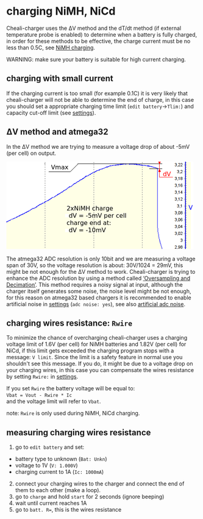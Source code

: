 

charging NiMH, NiCd
===================

Cheali-charger uses the ΔV method and the dT/dt method (if external temperature probe is enabled) 
to determine when a battery is fully charged,
in order for these methods to be effective, the charge current must be no less than 0.5C, see 
[NiMH charging](http://en.wikipedia.org/wiki/Nickel%E2%80%93metal_hydride_battery#Charging).

WARNING: make sure your battery is suitable for high current charging.


charging with small current
---------------------------

If the charging current is too small (for example 0.1C) it is very likely that cheali-charger will not
be able to determine the end of charge, in this case you should set a appropriate charging time limit (`edit battery`->`Tlim:`)
and capacity cut-off limit (see [settings](settings/settings.md#general-settings)).


ΔV method and atmega32
----------------------

In the ΔV method we are trying to measure a voltage drop of about -5mV (per cell) on output.

![dV charge](LogView/dV_charge_2xNiMH.png)

The atmega32 ADC resolution is only 10bit and we are measuring a voltage span of 30V,
so the voltage resolution is about: 30V/1024 = 29mV, this might be not enough for the ΔV method to work.
Cheali-charger is trying to enhance the ADC resolution by using a method called [‘Oversampling and
Decimation’](http://www.atmel.com/images/doc8003.pdf). This method requires a noisy signal at input,
although the charger itself generates some noise, the noise level might be not enough,
for this reason on atmega32 based chargers it is recommended to 
enable artificial noise in [settings](settings/settings.md#nimh-nicd-specific-settings) (`adc noise: yes`), 
see also [artificial adc noise](artificial_adc_noise.md).


charging wires resistance: `Rwire`
----------------------------------
To minimize the chance of overcharging cheali-charger uses a charging voltage limit of 1.6V (per cell) for NiMH batteries 
and 1.82V (per cell) for NiCd, if this limit gets exceeded the charging program stops with a message: `V limit`.
Since the limit is a safety feature in normal use you shouldn't see this message. If you do, it might be due to
a voltage drop on your charging wires, in this case you can compensate the wires resistance by setting `Rwire:` in 
[settings](settings/settings.md#nimh-nicd-specific-settings).

If you set `Rwire` the battery voltage will be equal to:  
`Vbat = Vout - Rwire * Ic`  
and the voltage limit will refer to `Vbat`.  

note: `Rwire` is only used during NiMH, NiCd charging.


measuring charging wires resistance
-----------------------------------

1. go to `edit battery` and set:
  - battery type to unknown (`Bat: Unkn`)
  - voltage to 1V (`V: 1.000V`)
  - charging current to 1A (`Ic: 1000mA`)
2. connect your charging wires to the charger and connect the end of them to each other (make a loop).
3. go to `charge` and hold `start` for 2 seconds (ignore beeping)
4. wait until current reaches 1A
5. go to `batt. R=`, this is the wires resistance








